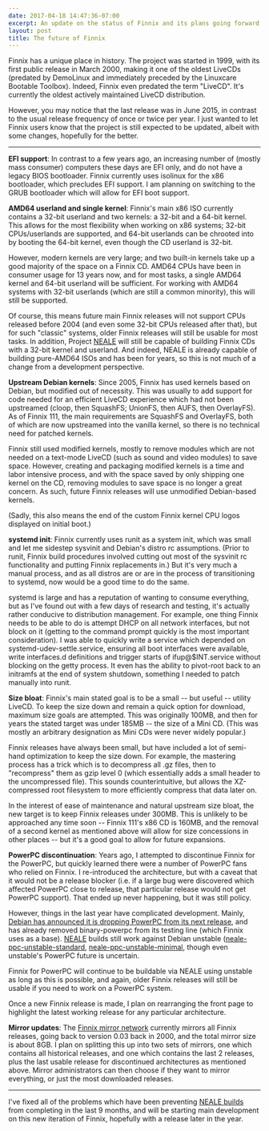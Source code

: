 ```yaml
---
date: 2017-04-18 14:47:36-07:00
excerpt: An update on the status of Finnix and its plans going forward.
layout: post
title: The future of Finnix
---
```

Finnix has a unique place in history.
The project was started in 1999, with its first public release in March 2000, making it one of the oldest LiveCDs (predated by DemoLinux and immediately preceded by the Linuxcare Bootable Toolbox).
Indeed, Finnix even predated the term "LiveCD".
It's currently the oldest actively maintained LiveCD distribution.

However, you may notice that the last release was in June 2015, in contrast to the usual release frequency of once or twice per year.
I just wanted to let Finnix users know that the project is still expected to be updated, albeit with some changes, hopefully for the better.

---

**EFI support**: In contrast to a few years ago, an increasing number of (mostly mass consumer) computers these days are EFI only, and do not have a legacy BIOS bootloader.
Finnix currently uses isolinux for the x86 bootloader, which precludes EFI support.
I am planning on switching to the GRUB bootloader which will allow for EFI boot support.

**AMD64 userland and single kernel**: Finnix's main x86 ISO currently contains a 32-bit userland and two kernels: a 32-bit and a 64-bit kernel.
This allows for the most flexibility when working on x86 systems; 32-bit CPUs/userlands are supported, and 64-bit userlands can be chrooted into by booting the 64-bit kernel, even though the CD userland is 32-bit.

However, modern kernels are very large; and two built-in kernels take up a good majority of the space on a Finnix CD.
AMD64 CPUs have been in consumer usage for 13 years now, and for most tasks, a single AMD64 kernel and 64-bit userland will be sufficient.
For working with AMD64 systems with 32-bit userlands (which are still a common minority), this will still be supported.

Of course, this means future main Finnix releases will not support CPUs released before 2004 (and even some 32-bit CPUs released after that), but for such "classic" systems, older Finnix releases will still be usable for most tasks.
In addition, Project [NEALE](https://www.finnix.org/Project_NEALE) will still be capable of building Finnix CDs with a 32-bit kernel and userland.
And indeed, NEALE is already capable of building pure-AMD64 ISOs and has been for years, so this is not much of a change from a development perspective.

**Upstream Debian kernels**: Since 2005, Finnix has used kernels based on Debian, but modified out of necessity.
This was usually to add support for code needed for an efficient LiveCD experience which had not been upstreamed (cloop, then SquashFS; UnionFS, then AUFS, then OverlayFS).
As of Finnix 111, the main requirements are SquashFS and OverlayFS, both of which are now upstreamed into the vanilla kernel, so there is no technical need for patched kernels.

Finnix still used modified kernels, mostly to remove modules which are not needed on a text-mode LiveCD (such as sound and video modules) to save space.
However, creating and packaging modified kernels is a time and labor intensive process, and with the space saved by only shipping one kernel on the CD, removing modules to save space is no longer a great concern.
As such, future Finnix releases will use unmodified Debian-based kernels.

(Sadly, this also means the end of the custom Finnix kernel CPU logos displayed on initial boot.)

**systemd init**: Finnix currently uses runit as a system init, which was small and let me sidestep sysvinit and Debian's distro rc assumptions.
(Prior to runit, Finnix build procedures involved cutting out most of the sysvinit rc functionality and putting Finnix replacements in.)
But it's very much a manual process, and as all distros are or are in the process of transitioning to systemd, now would be a good time to do the same.

systemd is large and has a reputation of wanting to consume everything, but as I've found out with a few days of research and testing, it's actually rather conducive to distribution management.
For example, one thing Finnix needs to be able to do is attempt DHCP on all network interfaces, but not block on it (getting to the command prompt quickly is the most important consideration).
I was able to quickly write a service which depended on systemd-udev-settle.service, ensuring all boot interfaces were available, write interfaces.d definitions and trigger starts of ifup@$INT.service without blocking on the getty process.
It even has the ability to pivot-root back to an initramfs at the end of system shutdown, something I needed to patch manually into runit.

**Size bloat**: Finnix's main stated goal is to be a small -- but useful -- utility LiveCD.
To keep the size down and remain a quick option for download, maximum size goals are attempted.
This was originally 100MB, and then for years the stated target was under 185MB -- the size of a Mini CD.
(This was mostly an arbitrary designation as Mini CDs were never widely popular.)

Finnix releases have always been small, but have included a lot of semi-hand optimization to keep the size down.
For example, the mastering process has a trick which is to decompress all .gz files, then to "recompress" them as gzip level 0 (which essentially adds a small header to the uncompressed file).
This sounds counterintuitive, but allows the XZ-compressed root filesystem to more efficiently compress that data later on.

In the interest of ease of maintenance and natural upstream size bloat, the new target is to keep Finnix releases under 300MB.
This is unlikely to be approached any time soon -- Finnix 111's x86 CD is 160MB, and the removal of a second kernel as mentioned above will allow for size concessions in other places -- but it's a good goal to allow for future expansions.

**PowerPC discontinuation**: Years ago, I attempted to discontinue Finnix for the PowerPC, but quickly learned there were a number of PowerPC fans who relied on Finnix.
I re-introduced the architecture, but with a caveat that it would not be a release blocker (i.e. if a large bug were discovered which affected PowerPC close to release, that particular release would not get PowerPC support).
That ended up never happening, but it was still policy.

However, things in the last year have complicated development.
Mainly, [Debian has announced it is dropping PowerPC from its next release](https://lists.debian.org/debian-devel-announce/2016/10/msg00008.html), and has already removed binary-powerpc from its testing line (which Finnix uses as a base).
[NEALE](https://www.finnix.org/Project_NEALE) builds still work against Debian unstable ([neale-ppc-unstable-standard](https://ci.finnix.org/dsari/neale-ppc-unstable-standard/), [neale-ppc-unstable-minimal](https://ci.finnix.org/dsari/neale-ppc-unstable-minimal/), though even unstable's PowerPC future is uncertain.

Finnix for PowerPC will continue to be buildable via NEALE using unstable as long as this is possible, and again, older Finnix releases will still be usable if you need to work on a PowerPC system.

Once a new Finnix release is made, I plan on rearranging the front page to highlight the latest working release for any particular architecture.

**Mirror updates**: The [Finnix mirror network](https://mirrors.finnix.org/) currently mirrors all Finnix releases, going back to version 0.03 back in 2000, and the total mirror size is about 8GB.
I plan on splitting this up into two sets of mirrors, one which contains all historical releases, and one which contains the last 2 releases, plus the last usable release for discontinued architectures as mentioned above.
Mirror administrators can then choose if they want to mirror everything, or just the most downloaded releases.

---

I've fixed all of the problems which have been preventing [NEALE builds](https://ci.finnix.org/dsari/) from completing in the last 9 months, and will be starting main development on this new iteration of Finnix, hopefully with a release later in the year.

